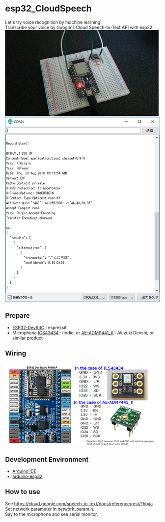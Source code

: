 # esp32_CloudSpeech
Let's try voice recognition by machine learning!<br>
Transcribe your voice by Google's Cloud Speech-to-Text API with esp32<br>
 ![photo1](doc/photo1.jpg)
 ![Transcribe](doc/Transcribe.png)
 
## Prepare
- [ESP32-DevKitC](https://www.espressif.com/en/products/hardware/esp32-devkitc/overview)  : espressif
- Microphone [ICS43434](https://www.tindie.com/products/onehorse/ics43434-i2s-digital-microphone/) : tindie, 
or [AE-ADMP441_K](http://akizukidenshi.com/catalog/g/gK-06864/) : Akizuki Denshi, or similar product

## Wiring
 ![Wiring](doc/Wiring.png)

## Development Environment
- [Arduino IDE](https://www.arduino.cc/en/main/software)
- [arduino-esp32](https://github.com/espressif/arduino-esp32)

## How to use
See https://cloud.google.com/speech-to-text/docs/reference/rest/?hl=ja<br>
Set network parameter in network_param.h.<br>
Say to the microphone and see serial monitor.
